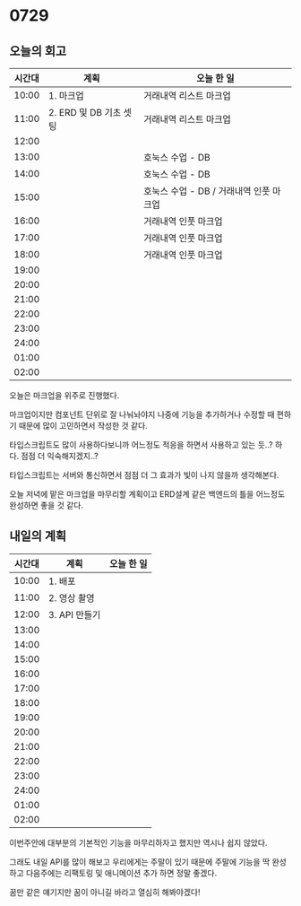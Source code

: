 # 0729

## 오늘의 회고

| 시간대 | 계획                   | 오늘 한 일                              |
| ------ | ---------------------- | --------------------------------------- |
| 10:00  | 1. 마크업              | 거래내역 리스트 마크업                  |
| 11:00  | 2. ERD 및 DB 기초 셋팅 | 거래내역 리스트 마크업                  |
| 12:00  |                        |                                         |
| 13:00  |                        | 호눅스 수업 - DB                        |
| 14:00  |                        | 호눅스 수업 - DB                        |
| 15:00  |                        | 호눅스 수업 - DB / 거래내역 인풋 마크업 |
| 16:00  |                        | 거래내역 인풋 마크업                    |
| 17:00  |                        | 거래내역 인풋 마크업                    |
| 18:00  |                        | 거래내역 인풋 마크업                    |
| 19:00  |                        |                                         |
| 20:00  |                        |                                         |
| 21:00  |                        |                                         |
| 22:00  |                        |                                         |
| 23:00  |                        |                                         |
| 24:00  |                        |                                         |
| 01:00  |                        |                                         |
| 02:00  |                        |                                         |

오늘은 마크업을 위주로 진행했다. 

마크업이지만 컴포넌트 단위로 잘 나눠놔야지 나중에 기능을 추가하거나 수정할 때 편하기 때문에 많이 고민하면서 작성한 것 같다. 

타입스크립트도 많이 사용하다보니까 어느정도 적응을 하면서 사용하고 있는 듯..? 하다. 점점 더 익숙해지겠지..?

타입스크립트는 서버와 통신하면서 점점 더 그 효과가 빛이 나지 않을까 생각해본다.

오늘 저녁에 맡은 마크업을 마무리할 계획이고 ERD설계 같은 백엔드의 틀을 어느정도 완성하면 좋을 것 같다. 

## 내일의 계획

| 시간대 | 계획          | 오늘 한 일 |
| ------ | ------------- | ---------- |
| 10:00  | 1. 배포       |            |
| 11:00  | 2. 영상 촬영  |            |
| 12:00  | 3. API 만들기 |            |
| 13:00  |               |            |
| 14:00  |               |            |
| 15:00  |               |            |
| 16:00  |               |            |
| 17:00  |               |            |
| 18:00  |               |            |
| 19:00  |               |            |
| 20:00  |               |            |
| 21:00  |               |            |
| 22:00  |               |            |
| 23:00  |               |            |
| 24:00  |               |            |
| 01:00  |               |            |
| 02:00  |               |            |

이번주안에 대부분의 기본적인 기능을 마무리하자고 했지만 역시나 쉽지 않았다. 

그래도 내일 API를 많이 해보고 우리에게는 주말이 있기 때문에 주말에 기능을 딱 완성하고 다음주에는 리팩토링 및 애니메이션 추가 하면 정말 좋겠다.

꿈만 같은 얘기지만 꿈이 아니길 바라고 열심히 해봐야겠다!
